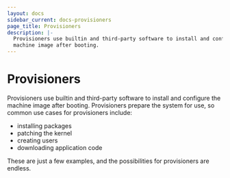 ```yaml
---
layout: docs
sidebar_current: docs-provisioners
page_title: Provisioners
description: |-
  Provisioners use builtin and third-party software to install and configure the
  machine image after booting.
---
```


# Provisioners

Provisioners use builtin and third-party software to install and configure the
machine image after booting. Provisioners prepare the system for use, so common
use cases for provisioners include:

- installing packages
- patching the kernel
- creating users
- downloading application code

These are just a few examples, and the possibilities for provisioners are
endless.
